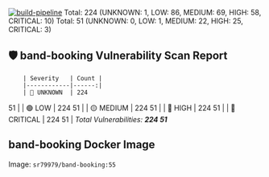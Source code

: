 [![build-pipeline](https://github.com/srikanth-girimaiahgari/DevOps/actions/workflows/build-pipeline.yml/badge.svg)](https://github.com/srikanth-girimaiahgari/DevOps/actions/workflows/build-pipeline.yml)
Total: 224 (UNKNOWN: 1, LOW: 86, MEDIUM: 69, HIGH: 58, CRITICAL: 10)
Total: 51 (UNKNOWN: 0, LOW: 1, MEDIUM: 22, HIGH: 25, CRITICAL: 3)
## 🛡️ band-booking Vulnerability Scan Report
        | Severity   | Count |
        |------------|------:|
        | 🔵 UNKNOWN  | 224
51 |
        | 🟢 LOW      | 224
51 |
        | 🟡 MEDIUM   | 224
51 |
        | 🔴 HIGH     | 224
51 |
        | 🚨 CRITICAL | 224
51 |
        _Total Vulnerabilities: **224
51**_
  
## band-booking Docker Image
Image: `sr79979/band-booking:55`
